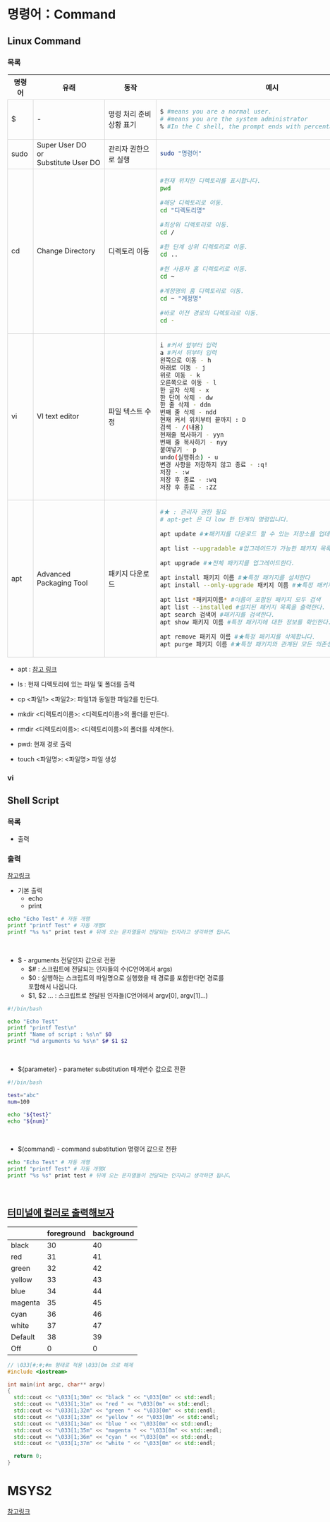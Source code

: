 <style>
 .example { width: 90vw; & > tbody > tr > td { border: solid 1px lightgray; }; }
 .center { text-align: center; & * { text-align: center; }; }
</style>

# 명령어：Command

## Linux Command

### 목록

<center>
<table class="example">
  <tr class="center">
    <th>명령어</th><th>유래</th><th>동작</th><th>예시</th>
  </tr>
  <tr>
    <td>$</td>
    <td>-</td>
    <td>명령 처리 준비 상황 표기
    </td>
    <td>

```bash
$ #means you are a normal user.
# #means you are the system administrator
% #In the C shell, the prompt ends with percentage sign
```

  </td>
  </tr>
  <tr>
    <td>sudo</td>
    <td>Super User DO<br />or<br />Substitute User DO</td>
    <td>관리자 권한으로 실행</td>
    <td>

```bash
sudo "명령어"
```

  </td>
  </tr>
  <tr>
    <td>cd</td>
    <td>Change Directory</td>
    <td>디렉토리 이동</td>
    <td>

```bash
#현재 위치한 디렉토리를 표시합니다.
pwd

#해당 디렉토리로 이동.
cd "디렉토리명"

#최상위 디렉토리로 이동.
cd /

#한 단계 상위 디렉토리로 이동.
cd ..

#현 사용자 홈 디렉토리로 이동.
cd ~

#계정명의 홈 디렉토리로 이동.
cd ~ "계정명"

#바로 이전 경로의 디렉토리로 이동.
cd -
```

  </td>
  </tr>
  <tr>
    <td>vi</td>
    <td>VI text editor</td>
    <td>파일 텍스트 수정</td>
    <td>

```bash
i #커서 앞부터 입력
a #커서 뒤부터 입력
왼쪽으로 이동 - h
아래로 이동 - j
위로 이동 - k
오른쪽으로 이동 - l
한 글자 삭제 - x
한 단어 삭제 - dw
한 줄 삭제 - ddn
번째 줄 삭제 - ndd
현재 커서 위치부터 끝까지 : D
검색 - /(내용)
현재줄 복사하기 - yyn
번째 줄 복사하기 - nyy
붙여넣기 - p
undo(실행취소) - u
변경 사항을 저장하지 않고 종료 - :q!
저장 - :w
저장 후 종료 - :wq
저장 후 종료 - :ZZ
```

  </td>
  </tr>
  <tr>
    <td>apt</td>
    <td>Advanced Packaging Tool</td>
    <td>패키지 다운로드</td>
    <td>

```bash
#★ : 관리자 권한 필요
# apt-get 은 더 low 한 단계의 명령입니다.

apt update #★패키지를 다운로드 할 수 있는 저장소를 업데이트한다.

apt list --upgradable #업그레이드가 가능한 패키지 목록을 출력한다.

apt upgrade #★전체 패키지를 업그레이드한다.

apt install 패키지 이름 #★특정 패키지를 설치한다
apt install --only-upgrade 패키지 이름 #★특정 패키지만 업그레이드한다.

apt list *패키지이름* #이름이 포함된 패키지 모두 검색
apt list --installed #설치된 패키지 목록을 출력한다.
apt search 검색어 #패키지를 검색한다.
apt show 패키지 이름 #특정 패키지에 대한 정보를 확인한다.

apt remove 패키지 이름 #★특정 패키지를 삭제합니다.
apt purge 패키지 이름 #★특정 패키지와 관계된 모든 의존성을 숙청합니다.
```

  </td>
  </tr>
</table>
</center>

- apt : [참고 링크](https://uyt8989.tistory.com/75)
- ls : 현재 디렉토리에 있는 파일 및 폴더를 출력

- cp <파일1> <파일2>: 파일1과 동일한 파일2를 만든다.

- mkdir <디렉토리이름>: <디렉토리이름>의 폴더를 만든다.

- rmdir <디렉토리이름>: <디렉토리이름>의 폴더를 삭제한다.

- pwd: 현재 경로 출력

- touch <파일명>: <파일명> 파일 생성

### vi

## Shell Script

### 목록

- 출력

### 출력

[참고링크](https://directori.tistory.com/133)

- 기본 출력
  - echo
  - print

```bash
echo "Echo Test" # 자동 개행
printf "printf Test" # 자동 개행X
printf "%s %s" print test # 뒤에 오는 문자열들이 전달되는 인자라고 생각하면 됩니다.
```

<br/>

- $ - arguments 전달인자 값으로 전환
  - $# : 스크립트에 전달되는 인자들의 수(C언어에서 args)
  - $0 : 실행하는 스크립트의 파일명으로 실행했을 때 경로를 포함한다면 경로를 포함해서 나옵니다.
  - $1, $2 … : 스크립트로 전달된 인자들(C언어에서 argv[0], argv[1]…)

```bash
#!/bin/bash

echo "Echo Test"
printf "printf Test\n"
printf "Name of script : %s\n" $0
printf "%d arguments %s %s\n" $# $1 $2
```

<br/>

- ${parameter} - parameter substitution 매개변수 값으로 전환

```bash
#!/bin/bash

test="abc"
num=100

echo "${test}"
echo "${num}"
```

<br/>

- $(command) - command substitution 명령어 값으로 전환

```bash
echo "Echo Test" # 자동 개행
printf "printf Test" # 자동 개행X
printf "%s %s" print test # 뒤에 오는 문자열들이 전달되는 인자라고 생각하면 됩니다.
```

<br/>

## [터미널에 컬러로 출력해보자](https://bigbigpark.github.io/cpp_useful/color-print/)

|         | foreground | background |
| ------- | ---------- | ---------- |
| black   | 30         | 40         |
| red     | 31         | 41         |
| green   | 32         | 42         |
| yellow  | 33         | 43         |
| blue    | 34         | 44         |
| magenta | 35         | 45         |
| cyan    | 36         | 46         |
| white   | 37         | 47         |
| Default | 38         | 39         |
| Off     | 0          | 0          |

```cpp
// \033[#;#;#m 형태로 적용 \033[0m 으로 해제
#include <iostream>

int main(int argc, char** argv)
{
  std::cout << "\033[1;30m" << "black " << "\033[0m" << std::endl;
  std::cout << "\033[1;31m" << "red " << "\033[0m" << std::endl;
  std::cout << "\033[1;32m" << "green " << "\033[0m" << std::endl;
  std::cout << "\033[1;33m" << "yellow " << "\033[0m" << std::endl;
  std::cout << "\033[1;34m" << "blue " << "\033[0m" << std::endl;
  std::cout << "\033[1;35m" << "magenta " << "\033[0m" << std::endl;
  std::cout << "\033[1;36m" << "cyan " << "\033[0m" << std::endl;
  std::cout << "\033[1;37m" << "white " << "\033[0m" << std::endl;

  return 0;
}
```

# MSYS2

[참고링크](https://wikidocs.net/219732)
